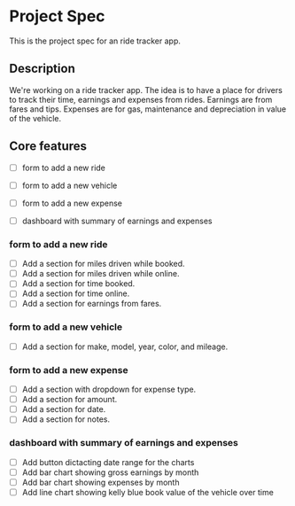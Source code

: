# Project Spec

This is the project spec for an ride tracker app.

## Description

We're working on a ride tracker app. The idea is to have a place for drivers to track their time, earnings and expenses from rides. Earnings are from fares and tips. Expenses are for gas, maintenance and depreciation in value of the vehicle. 

## Core features

- [ ] form to add a new ride
- [ ] form to add a new vehicle
- [ ] form to add a new expense
- [ ] dashboard with summary of earnings and expenses


### form to add a new ride

- [ ] Add a section for miles driven while booked.
- [ ] Add a section for miles driven while online.
- [ ] Add a section for time booked.
- [ ] Add a section for time online.
- [ ] Add a section for earnings from fares.

### form to add a new vehicle

- [ ] Add a section for make, model, year, color, and mileage.

### form to add a new expense

- [ ] Add a section with dropdown for expense type.
- [ ] Add a section for amount.
- [ ] Add a section for date.
- [ ] Add a section for notes.

### dashboard with summary of earnings and expenses

- [ ] Add button dictacting date range for the charts
- [ ] Add bar chart showing gross earnings by month
- [ ] Add bar chart showing expenses by month
- [ ] Add line chart showing kelly blue book value of the vehicle over time
